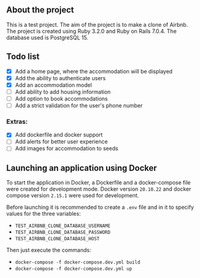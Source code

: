 ## About the project

This is a test project. The aim of the project is to make a clone of Airbnb. The project is created using Ruby 3.2.0 and Ruby on Rails 7.0.4. The database used is PostgreSQL 15.

## Todo list

- [x] Add a home page, where the accommodation will be displayed
- [x] Add the ability to authenticate users
- [x] Add an accommodation model
- [ ] Add ability to add housing information
- [ ] Add option to book accommodations
- [ ] Add a strict validation for the user's phone number

### Extras:

- [x] Add dockerfile and docker support
- [ ] Add alerts for better user experience
- [ ] Add images for accommodation to seeds

## Launching an application using Docker

To start the application in Docker, a Dockerfile and a docker-compose file were created for development mode.
Docker version `20.10.22` and docker compose version `2.15.1` were used for development.

Before launching it is recommended to create a `.env` file and in it to specify values for the three variables:
- `TEST_AIRBNB_CLONE_DATABASE_USERNAME`
- `TEST_AIRBNB_CLONE_DATABASE_PASSWORD`
- `TEST_AIRBNB_CLONE_DATABASE_HOST`

Then just execute the commands:

- `docker-compose -f docker-compose.dev.yml build`
- `docker-compose -f docker-compose.dev.yml up`
